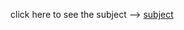 click here to see the subject --> [subject](https://github.com/Tek-Pheed/introduction-nuxtjs/blob/main/Workshop%20-%20Introduction%20to%20Nuxt.js.pdf)
